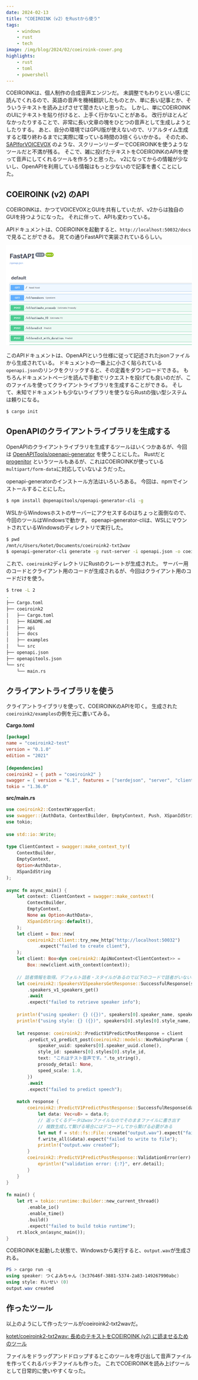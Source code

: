 ```yaml
---
date: 2024-02-13
title: "COEIROINK（v2）をRustから使う"
tags:
    - windows
    - rust
    - tech
image: /img/blog/2024/02/coeiroink-cover.png
highlights:
    - rust
    - toml
    - powershell
---
```


COEIROINKは、個人制作の合成音声エンジンだ。
未調整でもわりといい感じに読んでくれるので、英語の音声を機械翻訳したものとか、単に長い記事とか、そういうテキストを読み上げさせて聞きたいと思った。
しかし、単にCOEIROINKのUIにテキストを貼り付けると、上手く行かないことがある。
改行がほとんどなかったりすることで、非常に長い文章の塊をひとつの音声として生成しようとしたりする。
あと、自分の環境ではGPU版が使えないので、リアルタイム生成すると喋り終わるまでに実際に喋っている時間の3倍くらいかかる。
そのため、
[SAPIforVOICEVOX](https://github.com/shigobu/SAPIForVOICEVOX)
のような、スクリーンリーダーでCOEIROINKを使うようなツールだと不満が残る。
そこで、雑に投げたテキストをCOEIROINKのAPIを使って音声にしてくれるツールを作ろうと思った。
v2になってからの情報が少ないし、OpenAPIを利用している情報はもっと少ないので記事を書くことにした。

## COEIROINK (v2) のAPI

COEIROINKは、かつてVOICEVOXとGUIを共有していたが、v2からは独自のGUIを持つようになった。
それに伴って、APIも変わっている。

APIドキュメントは、COEIROINKを起動すると、`http://localhost:50032/docs`で見ることができる。
見ての通りFastAPIで実装されているらしい。

![COEIROINKのAPIドキュメント。タイトルは"FastAPI"](/img/blog/2024/02/coeiroink-docs.png)

このAPIドキュメントは、OpenAPIという仕様に従って記述されたjsonファイルから生成されている。
ドキュメントの一番上に小さく貼られている`openapi.json`のリンクをクリックすると、その定義をダウンロードできる。
もちろんドキュメントページを読んで手動でリクエストを投げても良いのだが、このファイルを使ってクライアントライブラリを生成することができる。
そして、未知でドキュメントも少ないライブラリを使うならRustの強い型システムは頼りになる。

```sh
$ cargo init
```

## OpenAPIのクライアントライブラリを生成する

OpenAPIのクライアントライブラリを生成するツールはいくつかあるが、今回は
[OpenAPITools/openapi-generator](https://github.com/OpenAPITools/openapi-generator)
を使うことにした。
Rustだと
[progenitor](https://github.com/oxidecomputer/progenitor)
というツールもあるが、これはCOEIROINKが使っている`multipart/form-data`に対応していないようだった。

openapi-generatorのインストール方法はいろいろある。
今回は、npmでインストールすることにした。

```sh
$ npm install @openapitools/openapi-generator-cli -g
```

WSLからWindowsホストのサーバーにアクセスするのはちょっと面倒なので、今回のツールはWindowsで動かす。
openapi-generator-cliは、WSLにマウントされているWindowsのディレクトリで実行した。

```sh
$ pwd
/mnt/c/Users/kotet/Documents/coeiroink2-txt2wav
$ openapi-generator-cli generate -g rust-server -i openapi.json -o coeiroink2
```

これで、`coeiroink2`ディレクトリにRustのクレートが生成された。
サーバー用のコードとクライアント用のコードが生成されるが、今回はクライアント用のコードだけを使う。

```sh
$ tree -L 2
.
├── Cargo.toml
├── coeiroink2
│   ├── Cargo.toml
│   ├── README.md
│   ├── api
│   ├── docs
│   ├── examples
│   └── src
├── openapi.json
├── openapitools.json
└── src
    └── main.rs
```

## クライアントライブラリを使う

クライアントライブラリを使って、COEIROINKのAPIを叩く。
生成された`coeiroink2/examples`の例を元に書いてみる。

**Cargo.toml**

```toml
[package]
name = "coeiroink2-test"
version = "0.1.0"
edition = "2021"

[dependencies]
coeiroink2 = { path = "coeiroink2" }
swagger = { version = "6.1", features = ["serdejson", "server", "client", "tls", "tcp"] }
tokio = "1.36.0"
```

**src/main.rs**

```rust
use coeiroink2::ContextWrapperExt;
use swagger::{AuthData, ContextBuilder, EmptyContext, Push, XSpanIdString};
use tokio;

use std::io::Write;

type ClientContext = swagger::make_context_ty!(
    ContextBuilder,
    EmptyContext,
    Option<AuthData>,
    XSpanIdString
);

async fn async_main() {
    let context: ClientContext = swagger::make_context!(
        ContextBuilder,
        EmptyContext,
        None as Option<AuthData>,
        XSpanIdString::default(),
    );
    let client = Box::new(
        coeiroink2::Client::try_new_http("http://localhost:50032")
            .expect("failed to create client"),
    );
    let client: Box<dyn coeiroink2::ApiNoContext<ClientContext>> =
        Box::new(client.with_context(context));

    // 話者情報を取得。デフォルト話者・スタイルがあるので以下のコードで話者がいない場合の処理は省略している
    let coeiroink2::SpeakersV1SpeakersGetResponse::SuccessfulResponse(speakers) = client
        .speakers_v1_speakers_get()
        .await
        .expect("failed to retrieve speaker info");

    println!("using speaker: {} ({})", speakers[0].speaker_name, speakers[0].speaker_uuid);
    println!("using style: {} ({})", speakers[0].styles[0].style_name, speakers[0].styles[0].style_id);

    let response: coeiroink2::PredictV1PredictPostResponse = client
        .predict_v1_predict_post(coeiroink2::models::WavMakingParam {
            speaker_uuid: speakers[0].speaker_uuid.clone(),
            style_id: speakers[0].styles[0].style_id,
            text: "これはテスト音声です。".to_string(),
            prosody_detail: None,
            speed_scale: 1.0,
        })
        .await
        .expect("failed to predict speech");

    match response {
        coeiroink2::PredictV1PredictPostResponse::SuccessfulResponse(data) => {
            let data: Vec<u8> = data.0;
            // 返ってくるデータはwavファイルなのでそのままファイルに書き出す
            // 複数生成して繋げる場合にはデコードしてから繋げる必要がある
            let mut f = std::fs::File::create("output.wav").expect("failed to create file");
            f.write_all(&data).expect("failed to write to file");
            println!("output.wav created");
        }
        coeiroink2::PredictV1PredictPostResponse::ValidationError(err) => {
            eprintln!("validation error: {:?}", err.detail);
        }
    }
}

fn main() {
    let rt = tokio::runtime::Builder::new_current_thread()
        .enable_io()
        .enable_time()
        .build()
        .expect("failed to build tokio runtime");
    rt.block_on(async_main());
}
```

COEIROINKを起動した状態で、Windowsから実行すると、`output.wav`が生成される。

```powershell
PS > cargo run -q
using speaker: つくよみちゃん (3c37646f-3881-5374-2a83-149267990abc)
using style: れいせい (0)
output.wav created
```

## 作ったツール

以上のようにして作ったツールがcoeiroink2-txt2wavだ。

[kotet/coeiroink2-txt2wav: 長めのテキストをCOEIROINK (v2) に読ませるためのツール](https://github.com/kotet/coeiroink2-txt2wav)

ファイルをドラッグアンドドロップするとこのツールを呼び出して音声ファイルを作ってくれるバッチファイルも作った。
これでCOEIROINKを読み上げツールとして日常的に使いやすくなった。
